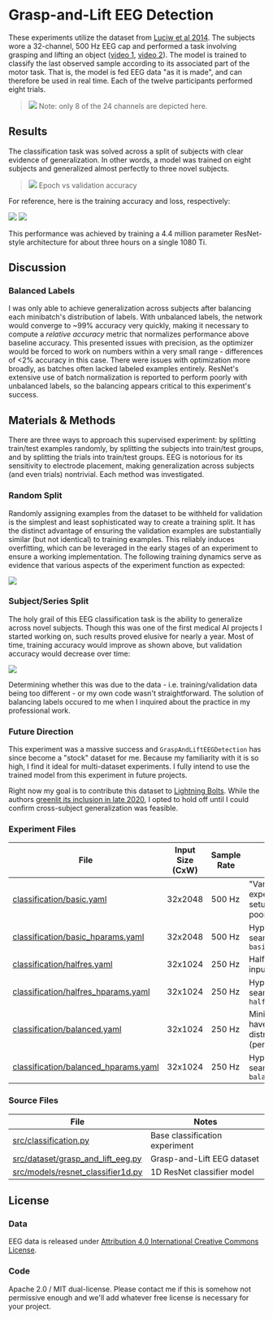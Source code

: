 # Grasp-and-Lift EEG Detection
These experiments utilize the dataset from [Luciw et al 2014](https://www.nature.com/articles/sdata201447). The subjects wore a 32-channel, 500 Hz EEG cap and performed a task involving grasping and lifting an object ([video 1](https://grasplifteeg.nyc3.digitaloceanspaces.com/41597_2014_BFsdata201447_MOESM69_ESM.avi), [video 2](https://grasplifteeg.nyc3.digitaloceanspaces.com/41597_2014_BFsdata201447_MOESM70_ESM.avi)). The model is trained to classify the last observed sample according to its associated part of the motor task. That is, the model is fed EEG data "as it is made", and can therefore be used in real time. Each of the twelve participants performed eight trials.

> ![](images/data_example.png)
Note: only 8 of the 24 channels are depicted here.

## Results
The classification task was solved across a split of subjects with clear evidence of generalization. In other words, a model was trained on eight subjects and generalized almost perfectly to three novel subjects.

> ![](images/balanced_val_accuracy_small.png)
Epoch vs validation accuracy

For reference, here is the training accuracy and loss, respectively:

![](images/balanced_train_accuracy_small.png)
![](images/balanced_train_loss.png)

This performance was achieved by training a 4.4 million parameter ResNet-style architecture for about three hours on a single 1080 Ti.

## Discussion
### Balanced Labels
I was only able to achieve generalization across subjects after balancing each minibatch's distribution of labels. With unbalanced labels, the network would converge to ~99% accuracy very quickly, making it necessary to compute a *relative accuracy* metric that normalizes performance above baseline accuracy. This presented issues with precision, as the optimizer would be forced to work on numbers within a very small range - differences of <2% accuracy in this case. There were issues with optimization more broadly, as batches often lacked labeled examples entirely. ResNet's extensive use of batch normalization is reported to perform poorly with unbalanced labels, so the balancing appears critical to this experiment's success.

## Materials & Methods
There are three ways to approach this supervised experiment: by splitting train/test examples randomly, by splitting the subjects into train/test groups, and by splitting the trials into train/test groups. EEG is notorious for its sensitivity to electrode placement, making generalization across subjects (and even trials) nontrivial. Each method was investigated.

### Random Split
Randomly assigning examples from the dataset to be withheld for validation is the simplest and least sophisticated way to create a training split. It has the distinct advantage of ensuring the validation examples are substantially similar (but not identical) to training examples. This reliably induces overfitting, which can be leveraged in the early stages of an experiment to ensure a working implementation. The following training dynamics serve as evidence that various aspects of the experiment function as expected:

![](images/training_acc.jpg)

### Subject/Series Split
The holy grail of this EEG classification task is the ability to generalize across novel subjects. Though this was one of the first medical AI projects I started working on, such results proved elusive for nearly a year. Most of time, training accuracy would improve as shown above, but validation accuracy would decrease over time:

![](images/validation_acc.jpg)

Determining whether this was due to the data - i.e. training/validation data being too different - or my own code wasn't straightforward. The solution of balancing labels occured to me when I inquired about the practice in my professional work.

### Future Direction
This experiment was a massive success and `GraspAndLiftEEGDetection` has since become a "stock" dataset for me. Because my familiarity with it is so high, I find it ideal for multi-dataset experiments. I fully intend to use the trained model from this experiment in future projects.

Right now my goal is to contribute this dataset to [Lightning Bolts](https://github.com/PyTorchLightning/lightning-bolts/pull/742). While the authors [greenlit its inclusion in late 2020](https://github.com/PyTorchLightning/lightning-bolts/pull/446), I opted to hold off until I could confirm cross-subject generalization was feasible.

### Experiment Files
| File                                                                         | Input Size (CxW) | Sample Rate | Notes
| ---------------------------------------------------------------------------- | ---------------- | ----------- | -----
| [classification/basic.yaml](classification/basic.yaml)                       | 32x2048          | 500 Hz      | "Vanilla" experiment setup (performs poorly)
| [classification/basic_hparams.yaml](classification/basic_hparams.yaml)       | 32x2048          | 500 Hz      | Hyperparameter search for `basic.yaml`
| [classification/halfres.yaml](classification/halfres.yaml)                   | 32x1024          | 250 Hz      | Half-resolution input
| [classification/halfres_hparams.yaml](classification/basic_hparams.yaml)     | 32x1024          | 250 Hz      | Hyperparameter search for `halfres.yaml`
| [classification/balanced.yaml](classification/balanced.yaml)                 | 32x1024          | 250 Hz      | Minibatches have equal label distribution (performs well)
| [classification/balanced_hparams.yaml](classification/balanced_hparams.yaml) | 32x1024          | 250 Hz      | Hyperparameter search for `balanced.yaml`

### Source Files
| File                                                                     | Notes
| ------------------------------------------------------------------------ | ----- 
| [src/classification.py](/src/classification.py)                          | Base classification experiment
| [src/dataset/grasp_and_lift_eeg.py](/src/dataset/grasp_and_lift_eeg.py)  | Grasp-and-Lift EEG dataset
| [src/models/resnet_classifier1d.py](/src/models/resnet_classifier1d.py)  | 1D ResNet classifier model

## License
### Data
EEG data is released under [Attribution 4.0 International Creative Commons License](https://creativecommons.org/licenses/by/4.0/).

### Code
Apache 2.0 / MIT dual-license. Please contact me if this is somehow not permissive enough and we'll add whatever free license is necessary for your project.

